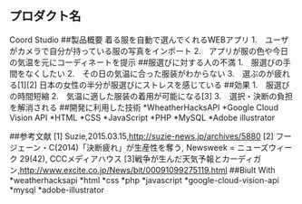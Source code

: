 ## プロダクト名
Coord Studio
##製品概要
着る服を自動で選んでくれるWEBアプリ
1.　ユーザがカメラで自分が持っている服の写真をインポート
2.　アプリが服の色や今日の気温を元にコーディネートを提示
##服選びに対する人の不満
1.　服選びの手間をなくしたい
2.　その日の気温に合った服装がわからない
3.　選ぶのが疲れる[1][2] 日本の女性の半分が服選びにストレスを感じている
##効果
1.　服選びの時間短縮
2.　気温に適した服装の着用が可能になる[3]
3.　選択・決断の負担を解消される
##開発に利用した技術
*WheatherHacksAPI
*Google Cloud Vision API
*HTML
*CSS
*JavaScript
*PHP
*MySQL
*Adobe illustrator


##参考文献
[1] Suzie,2015.03.15,http://suzie-news.jp/archives/5880
[2] フージェーン・C(2014)「決断疲れ」が生産性を奪う, Newsweek = ニューズウィーク 29(42), CCCメディアハウス
[3]戦争が生んだ天気予報とカーディガン,http://www.excite.co.jp/News/bit/00091099275119.html
##Biult With
*weatherhacksapi
*html
*css
*php
*javascript
*google-cloud-vision-api
*mysql
*adobe-illustrator

